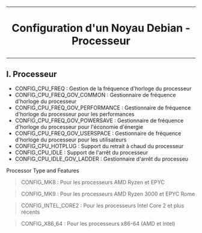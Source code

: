 ------------------------------------------------------------------------------------------------------------------------------------------
# <p align='center'> Configuration d'un Noyau Debian - Processeur </p>
------------------------------------------------------------------------------------------------------------------------------------------
## I. Processeur
- CONFIG_CPU_FREQ : Gestion de la fréquence d'horloge du processeur
- CONFIG_CPU_FREQ_GOV_COMMON : Gestionnaire de fréquence d'horloge du processeur
- CONFIG_CPU_FREQ_GOV_PERFORMANCE : Gestionnaire de fréquence d'horloge du processeur pour les performances
- CONFIG_CPU_FREQ_GOV_POWERSAVE : Gestionnaire de fréquence d'horloge du processeur pour l'économie d'énergie
- CONFIG_CPU_FREQ_GOV_USERSPACE : Gestionnaire de fréquence d'horloge du processeur pour les utilisateurs
- CONFIG_CPU_HOTPLUG : Support du retrait à chaud du processeur
- CONFIG_CPU_IDLE : Support de l'arrêt du processeur
- CONFIG_CPU_IDLE_GOV_LADDER : Gestionnaire d'arrêt du processeu

Processor Type and Features
> CONFIG_MK8 : Pour les processeurs AMD Ryzen et EPYC

> CONFIG_MK9 : Pour les processeurs AMD Ryzen 3000 et EPYC Rome

> CONFIG_INTEL_CORE2 : Pour les processeurs Intel Core 2 et plus récents

> CONFIG_X86_64 : Pour les processeurs x86-64 (AMD et Intel)


